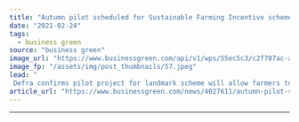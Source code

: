 ```yaml
---
title: "Autumn pilot scheduled for Sustainable Farming Incentive scheme"
date: "2021-02-24"
tags: 
  - business green
source: "business green"
image_url: "https://www.businessgreen.com/api/v1/wps/55ec5c3/c2f707ac-ace0-4141-b9d1-ddbe694bdfda/4/farming-tractor-crops-185x114.jpeg"
image_fp: "/assets/img/post_thumbnails/57.jpeg"
lead: "
 Defra confirms pilot project for landmark scheme will allow farmers to choose from a range of standards based on specific features of the natural environment such as grassland, hedgerows, water bodies or woodland ..."
article_url: "https://www.businessgreen.com/news/4027611/autumn-pilot-scheduled-sustainable-farming-incentive-scheme"
---
```


---
